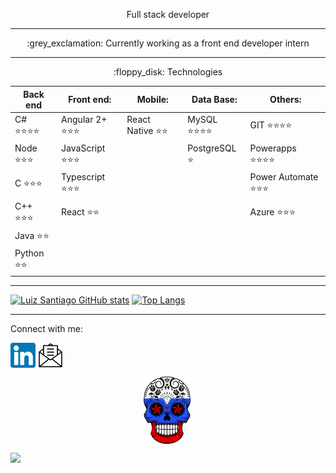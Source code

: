 <p align="center">
Full stack developer
</p>

----

<p align="center">
:grey_exclamation: Currently working as a front end developer intern
</p>

----

<p align="center">
:floppy_disk: Technologies
</p>

| Back end  |  Front end:  | Mobile:| Data Base: | Others: 
| ------------------- | ------------------- | ------------------- | ------------------- | ------------------- |
| C# :star::star::star::star: |  Angular 2+ :star::star::star: | React Native :star::star: | MySQL :star::star::star::star: | GIT :star::star::star::star:
| Node :star::star::star: |  JavaScript :star::star::star: |                               | PostgreSQL :star: | Powerapps :star::star::star::star:
| C :star::star::star: |  Typescript :star::star::star: |                                  |                   | Power Automate :star::star::star:
| C++ :star::star::star: |  React :star::star: |                                           |                   | Azure :star::star::star:
| Java :star::star: |                          |                                           |                   |
| Python :star::star: |                        |                                           |                   |

----

<p align="center">

[![Luiz Santiago GitHub stats](https://github-readme-stats.vercel.app/api?username=caveirarussa&show_icons=true&theme=dark)](https://github.com/anuraghazra/github-readme-stats)
[![Top Langs](https://github-readme-stats.vercel.app/api/top-langs/?username=caveirarussa&layout=compact&theme=dark)](https://github.com/anuraghazra/github-readme-stats)

----
Connect with me:
<p align="left">
<a href="https://www.linkedin.com/in/luiz-augusto-monteiro-7044ba159/" target="_blank"><img align="center" src="linkedin.png" alt="luiz-augusto-monteiro-7044ba159"width="40" /></a>
<a href="luiz.m.santiago@hotmail.com" target="_blank"><img align="center" src="o-email.png" alt="luiz.m.santiago@hotmail.com" width="40"/></a>
</p>

</p>
<p align="center">
 <a href="https://github.com/CaveiraRussa" target="_blank"><img align="center" src="2574575_print_1.png" alt="CaveiraRussa"width="80"/></a>
</p>

</p>
<p align="left">

![](https://komarev.com/ghpvc/?username=caveirarussa)

</p>

<!--
**CaveiraRussa/CaveiraRussa** is a ✨ _special_ ✨ repository because its `README.md` (this file) appears on your GitHub profile.

Here are some ideas to get you started:

- 🔭 I’m currently working on ...
- 🌱 I’m currently learning ...
- 👯 I’m looking to collaborate on ...
- 🤔 I’m looking for help with ...
- 💬 Ask me about ...
- 📫 How to reach me: ...
- 😄 Pronouns: ...
- ⚡ Fun fact: ...
-->
 
